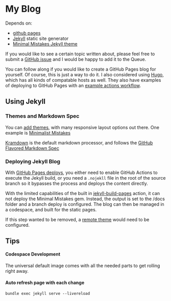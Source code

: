# My Blog

Depends on:

* [github pages](https://pages.github.com/)
* [Jekyll](https://jekyllrb.com/) static site generator
* [Minimal Mistakes Jekyll theme](https://mmistakes.github.io/minimal-mistakes/docs/quick-start-guide/)

If you would like to see a certain topic written about, please feel free to submit a [GitHub issue](https://github.com/ChaningOgden/ChaningOgden.github.io/issues) and I would be happy to add it to the Queue.

You can follow along if you would like to create a GitHub Pages blog for yourself. Of course, this is just a way to do it. I also considered using [Hugo](https://gohugo.io/hosting-and-deployment/), which has all kinds of compatable hosts as well. They also have examples of deploying to GitHub Pages with an [example actions workflow](https://gohugo.io/hosting-and-deployment/hosting-on-github/).

## Using Jekyll

### Themes and Markdown Spec

You can [add themes](https://docs.github.com/en/pages/setting-up-a-github-pages-site-with-jekyll/adding-a-theme-to-your-github-pages-site-using-jekyll), with many responsive layout options out there. One example is [Minimalist Mistakes](https://mmistakes.github.io/minimal-mistakes/docs/quick-start-guide/)

[Kramdown](https://jekyllrb.com/docs/configuration/markdown/) is the default markdown processor, and follows the [GitHub Flavored Markdown Spec](https://github.github.com/gfm/)

### Deploying Jekyll Blog

With [GitHub Pages deploys](https://docs.github.com/en/pages/getting-started-with-github-pages/configuring-a-publishing-source-for-your-github-pages-site), you either need to enable GitHub Actions to execute the Jekyll build, or you need a ```.nojekll``` file in the root of the source branch so it bypasses the process and deploys the content directly.

With the limited capabilities of the built in [jekyll-build-pages](https://github.com/actions/jekyll-build-pages/pkgs/container/jekyll-build-pages) action, it can not deploy the Minimal Mistakes gem. Instead, the output is set to the /docs folder and a branch deploy is configured. The blog can then be managed in a codespace, and built for the static pages.

If this step wanted to be removed, a [remote theme](https://mmistakes.github.io/minimal-mistakes/docs/quick-start-guide/#remote-theme-method) would need to be configured.

## Tips

#### Codespace Development

The universal default image comes with all the needed parts to get rolling right away.

#### Auto refresh page with each change

```bundle exec jekyll serve --livereload``` 




